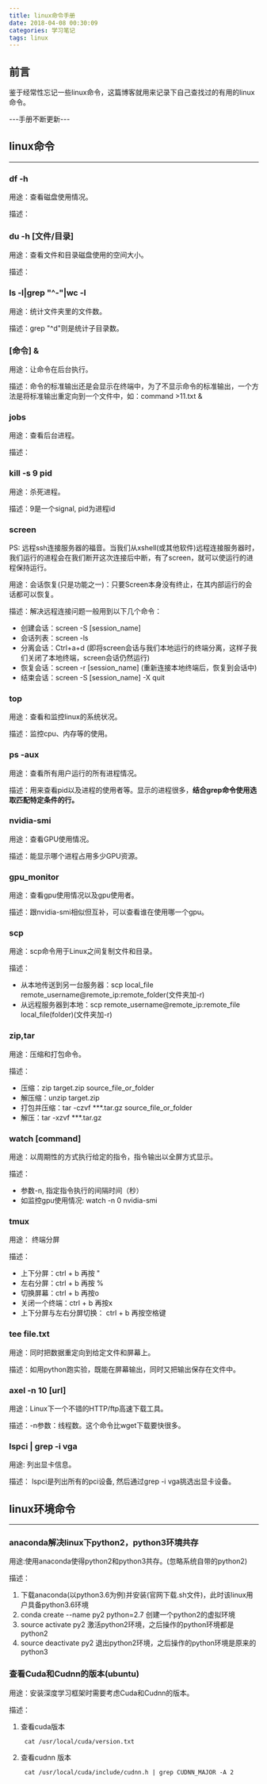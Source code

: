 ```yaml
---
title: linux命令手册
date: 2018-04-08 00:30:09
categories: 学习笔记
tags: linux
---
```


## 前言
鉴于经常性忘记一些linux命令，这篇博客就用来记录下自己查找过的有用的linux命令。

---手册不断更新---

## linux命令
--------------------------------------------------------------------------------------------------------------------
### df -h
用途：查看磁盘使用情况。

描述：
<!-- more -->
### du -h [文件/目录]
用途：查看文件和目录磁盘使用的空间大小。

描述：

### ls -l|grep "^-"|wc -l
用途：统计文件夹里的文件数。

描述：grep "^d"则是统计子目录数。

### [命令] &
用途：让命令在后台执行。

描述：命令的标准输出还是会显示在终端中，为了不显示命令的标准输出，一个方法是将标准输出重定向到一个文件中，如：command >11.txt &

### jobs
用途：查看后台进程。

描述：

### kill -s 9 pid
用途：杀死进程。

描述：9是一个signal, pid为进程id


### screen
PS: 远程ssh连接服务器的福音。当我们从xshell(或其他软件)远程连接服务器时，我们运行的进程会在我们断开这次连接后中断，有了screen，就可以使运行的进程保持运行。

用途：会话恢复(只是功能之一)：只要Screen本身没有终止，在其内部运行的会话都可以恢复。

描述：解决远程连接问题一般用到以下几个命令：
* 创建会话：screen -S [session_name]
* 会话列表：screen -ls
* 分离会话：Ctrl+a+d (即将screen会话与我们本地运行的终端分离，这样子我们关闭了本地终端，screen会话仍然运行)
* 恢复会话：screen -r [session_name] (重新连接本地终端后，恢复到会话中)
* 结束会话：screen -S [session_name] -X quit


### top
用途：查看和监控linux的系统状况。

描述：监控cpu、内存等的使用。

### ps -aux
用途：查看所有用户运行的所有进程情况。

描述：用来查看pid以及进程的使用者等。显示的进程很多，**结合grep命令使用选取匹配特定条件的行。**

### nvidia-smi
用途：查看GPU使用情况。

描述：能显示哪个进程占用多少GPU资源。


### gpu_monitor
用途：查看gpu使用情况以及gpu使用者。

描述：跟nvidia-smi相似但互补，可以查看谁在使用哪一个gpu。


### scp
用途：scp命令用于Linux之间复制文件和目录。

描述：
* 从本地传送到另一台服务器：scp local_file remote_username@remote_ip:remote_folder(文件夹加-r)
* 从远程服务器到本地：scp remote_username@remote_ip:remote_file local_file(folder)(文件夹加-r)

### zip,tar
用途：压缩和打包命令。

描述：
* 压缩：zip target.zip source_file_or_folder
* 解压缩：unzip target.zip
* 打包并压缩：tar -czvf ***.tar.gz source_file_or_folder
* 解压：tar -xzvf ***.tar.gz


### watch [command]
用途：以周期性的方式执行给定的指令，指令输出以全屏方式显示。

描述：
* 参数-n, 指定指令执行的间隔时间（秒）
* 如监控gpu使用情况: watch -n 0 nvidia-smi


### tmux
用途： 终端分屏

描述：
* 上下分屏：ctrl + b  再按 "
* 左右分屏：ctrl + b  再按 %
* 切换屏幕：ctrl + b  再按o
* 关闭一个终端：ctrl + b  再按x
* 上下分屏与左右分屏切换： ctrl + b  再按空格键

### tee file.txt
用途：同时把数据重定向到给定文件和屏幕上。

描述：如用python跑实验，既能在屏幕输出，同时又把输出保存在文件中。


### axel -n 10 [url]
用途：Linux下一个不错的HTTP/ftp高速下载工具。

描述：-n参数：线程数。这个命令比wget下载要快很多。



### lspci | grep -i vga
用途: 列出显卡信息。

描述： lspci是列出所有的pci设备, 然后通过grep -i vga挑选出显卡设备。


## linux环境命令
--------------------------------------------------------------------------------------------------------------------

### anaconda解决linux下python2，python3环境共存
用途:使用anaconda使得python2和python3共存。(忽略系统自带的python2)

描述：
1. 下载anaconda(以python3.6为例)并安装(官网下载.sh文件)，此时该linux用户具备python3.6环境
2. conda create --name py2 python=2.7 创建一个python2的虚拟环境
3. source activate py2 激活python2环境，之后操作的python环境都是python2
4. source deactivate py2 退出python2环境，之后操作的python环境是原来的python3


### 查看Cuda和Cudnn的版本(ubuntu)
用途：安装深度学习框架时需要考虑Cuda和Cudnn的版本。

描述：

1. 查看cuda版本

        cat /usr/local/cuda/version.txt
2. 查看cudnn 版本

        cat /usr/local/cuda/include/cudnn.h | grep CUDNN_MAJOR -A 2